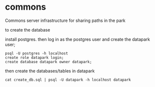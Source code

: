 commons
=======

Commons server infrastructure for sharing paths in the park

to create the database

install postgres. then log in as the postgres user and create the datapark user;

	psql -U postgres -h localhost
	create role datapark login;
	create database datapark owner datapark;

then create the databases/tables in datapark

	cat create_db.sql | psql -U datapark -h localhost datapark



